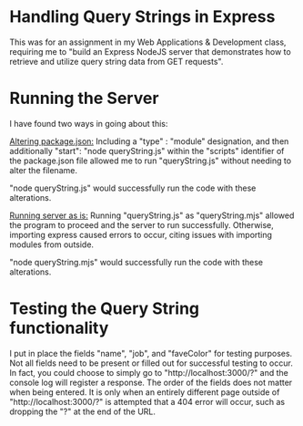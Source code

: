 # Handling Query Strings in Express
This was for an assignment in my Web Applications & Development class, requiring me to "build an Express NodeJS server that demonstrates how to retrieve and utilize query string data from GET requests".
# Running the Server
I have found two ways in going about this:

<ins>Altering package.json:</ins> Including a "type" : "module" designation, and then additionally "start": "node queryString.js" within the "scripts" identifier of the package.json file allowed me to run "queryString.js" without needing to alter the filename.

"node queryString.js" would successfully run the code with these alterations.

<ins>Running server as is:</ins> Running "queryString.js" as "queryString.mjs" allowed the program to proceed and the server to run successfully. Otherwise, importing express caused errors to occur, citing issues with importing modules from outside.

"node queryString.mjs" would successfully run the code with these alterations.
# Testing the Query String functionality
I put in place the fields "name", "job", and "faveColor" for testing purposes. Not all fields need to be present or filled out for successful testing to occur. In fact, you could choose to simply go to "http://localhost:3000/?" and the console log will register a response. The order of the fields does not matter when being entered. It is only when an entirely different page outside of "http://localhost:3000/?" is attempted that a 404 error will occur, such as dropping the "?" at the end of the URL.
